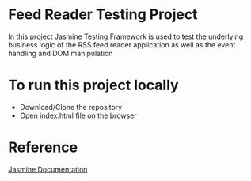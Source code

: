 # Feed Reader Testing Project

In this project Jasmine Testing Framework is used to test the underlying business logic of the RSS feed reader application as well as the event handling and DOM manipulation

# To run this project locally 

* Download/Clone the repository
* Open index.html file on the browser

# Reference

[Jasmine Documentation](https://jasmine.github.io/index.html)
